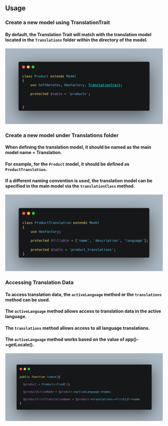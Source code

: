 ## Usage

### Create a new model using TranslationTrait

#### By default, the Translation Trait will match with the translation model located in the `Translations` folder within the directory of the model.

![BaseModelDefinition](./readme/base-model-definition.png)

### Create a new model under Translations folder

#### When defining the translation model, it should be named as the main model name + Translation.
#### For example, for the `Product` model, it should be defined as `ProductTranslation`.
#### If a different naming convention is used, the translation model can be specified in the main model via the `translationClass` method.

![BaseModelDefinition](./readme/translation-model-definition.png)

### Accessing Translation Data

#### To access translation data, the `activeLanguage` method or the `translations` method can be used.
#### The `activeLanguage` method allows access to translation data in the active language. 
#### The `translations` method allows access to all language translations.
#### The `activeLanguage` method works based on the value of app()->getLocale().

![BaseModelDefinition](./readme/usage.png)